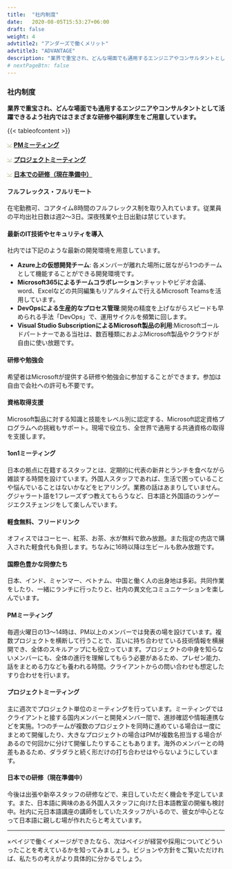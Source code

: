 ```yaml
---
title:  "社内制度"
date:   2020-08-05T15:53:27+06:00
draft: false
weight: 4
advtitle2: "アンダーズで働くメリット"
advtitle3: "ADVANTAGE"
description: "業界で重宝され、どんな場面でも通用するエンジニアやコンサルタントとして活躍できるよう社内ではさまざまな研修や福利厚生をご用意しています。"
# nextPageBtn: false
---
```


### 社内制度

**業界で重宝され、どんな場面でも通用するエンジニアやコンサルタントとして活躍できるよう社内ではさまざまな研修や福利厚生をご用意しています。**

<!-- ![Images not available](../../ico_arw_page_anchor.webp "Title") [**フルフレックス・フルリモート**](#フルフレックス・フルリモート)   

![Image not available](../../ico_arw_page_anchor.webp "Title")  [**最新のIT技術やセキュリティを導入**](#最新のIT技術やセキュリティを導入)   

![Image not available](../../ico_arw_page_anchor.webp "Title")  [**研修や勉強会**](#研修や勉強会)   

![Image not available](../../ico_arw_page_anchor.webp "Title")  [**資格取得支援**](#資格取得支援)   

![Image not available](../../ico_arw_page_anchor.webp "Title")  [**1on1ミーティング**](#1on1ミーティング)   

![Image not available](../../ico_arw_page_anchor.webp "Title")  [**軽食無料、フリードリンク**](#軽食無料、フリードリンク)   

![Image not available](../../ico_arw_page_anchor.webp "Title")  [**国際色豊かな同僚たち**](#国際色豊かな同僚たち)  -->
{{< tableofcontent >}}  

![Image not available](../../ico_arw_page_anchor.webp "Title")  [**PMミーティング**](#PMミーティング)

![Image not available](../../ico_arw_page_anchor.webp "Title")  [**プロジェクトミーティング**](#プロジェクトミーティング)

![Image not available](../../ico_arw_page_anchor.webp "Title")  [**日本での研修（現在準備中）**](#日本での研修（現在準備中）)


#### フルフレックス・フルリモート
在宅勤務可、コアタイム8時間のフルフレックス制を取り入れています。従業員の平均出社日数は週2～3日。深夜残業や土日出勤は禁じています。

#### 最新のIT技術やセキュリティを導入
社内では下記のような最新の開発環境を用意しています。
- **Azure上の仮想開発チーム**: 各メンバーが離れた場所に居ながら1つのチームとして機能することができる開発環境です。
- **Microsoft365によるチームコラボレーション**:チャットやビデオ会議、word、Excelなどの共同編集もリアルタイムで行えるMicrosoft Teamsを活用しています。
- **DevOpsによる生産的なプロセス管理**:開発の精度を上げながらスピードも早められる手法「DevOps」で、運用サイクルを頻繁に回します。
- **Visual Studio SubscriptionによるMicrosoft製品の利用**:Microsoftゴールドパートナーである当社は、数百種類におよぶMicrosoft製品やクラウドが自由に使い放題です。

#### 研修や勉強会
希望者はMicrosoftが提供する研修や勉強会に参加することができます。参加は自由で会社への許可も不要です。 

#### 資格取得支援
Microsoft製品に対する知識と技能をレベル別に認定する、Microsoft認定資格プログラムへの挑戦もサポート。現場で役立ち、全世界で通用する共通資格の取得を支援します。

#### 1on1ミーティング
日本の拠点に在籍するスタッフとは、定期的に代表の新井とランチを食べながら雑談する時間を設けています。外国人スタッフであれば、生活で困っていることや悩んでいることはないかなどをヒアリング。業務の話はあまりしていません。グジャラート語を1フレーズずつ教えてもらうなど、日本語と外国語のランゲージエクスチェンジをして楽しんでいます。 

#### 軽食無料、フリードリンク
オフィスではコーヒー、紅茶、お茶、水が無料で飲み放題。また指定の売店で購入された軽食代も負担します。ちなみに16時以降は生ビールも飲み放題です。

#### 国際色豊かな同僚たち
日本、インド、ミャンマー、ベトナム、中国と働く人の出身地は多彩。共同作業をしたり、一緒にランチに行ったりと、社内の異文化コミュニケーションを楽しんでいます。

#### PMミーティング
毎週火曜日の13～14時は、PM以上のメンバーでは発表の場を設けています。複数プロジェクトを横断して行うことで、互いに持ち合わせている技術情報を横展開でき、全体のスキルアップにも役立っています。プロジェクトの中身を知らないメンバーにも、全体の進行を理解してもらう必要があるため、プレゼン能力、話をまとめる力なども養われる時間。クライアントからの問い合わせも想定したすり合わせを行います。 

#### プロジェクトミーティング
主に週次でプロジェクト単位のミーティングを行っています。ミーティングではクライアントと接する国内メンバーと開発メンバー間で、進捗確認や情報連携などを実施。1つのチームが複数のプロジェクトを同時に進めている場合は一度にまとめて開催したり、大きなプロジェクトの場合はPMが複数名担当する場合があるので何回かに分けて開催したりすることもあります。海外のメンバーとの時差もあるため、ダラダラと続く形だけの打ち合わせはやらないようにしています。 

#### 日本での研修（現在準備中）
今後は出張や新卒スタッフの研修などで、来日していただく機会を予定しています。また、日本語に興味のある外国人スタッフに向けた日本語教室の開催も検討中。社内に元日本語講座の講師をしていたスタッフがいるので、彼女が中心となって日本語に親しむ場が作れたらと考えています。

---
×ベイジで働くイメージができたなら、次はベイジが経営や採用についてどういったことを考えているかを知ってみましょう。ビジョンや方針をご覧いただければ、私たちの考えがより具体的に分かるでしょう。
